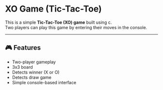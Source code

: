 # XO Game (Tic-Tac-Toe)

This is a simple **Tic-Tac-Toe (XO) game** built using c.  
Two players can play this game by entering their moves in the console.

---

## 🎮 Features
- Two-player gameplay
- 3x3 board
- Detects winner (X or O)
- Detects draw game
- Simple console-based interface

